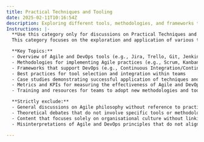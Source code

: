 ```yaml
---
title: Practical Techniques and Tooling
date: 2025-02-11T10:16:54Z
description: Exploring different tools, methodologies, and frameworks to improve Agile and DevOps practices.
Instructions: |-
  **Use this category only for discussions on Practical Techniques and Tooling.**  
  This category focuses on the exploration and application of various tools, methodologies, and frameworks that enhance Agile and DevOps practices. It aims to provide insights into how these techniques can be effectively implemented to improve team performance, collaboration, and delivery outcomes.

  **Key Topics:**
  - Overview of Agile and DevOps tools (e.g., Jira, Trello, Git, Jenkins)
  - Methodologies for implementing Agile practices (e.g., Scrum, Kanban)
  - Frameworks that support DevOps (e.g., Continuous Integration/Continuous Deployment (CI/CD), Infrastructure as Code)
  - Best practices for tool selection and integration within teams
  - Case studies demonstrating successful application of techniques and tools
  - Metrics and KPIs for measuring the effectiveness of Agile and DevOps tooling
  - Training and resources for teams to adopt new methodologies and tools

  **Strictly exclude:**
  - General discussions on Agile philosophy without reference to practical application
  - Theoretical debates that do not involve specific tools or methodologies
  - Content that focuses solely on organisational culture without linking to practical techniques or tooling
  - Misinterpretations of Agile and DevOps principles that do not align with established frameworks and methodologies

---
```


